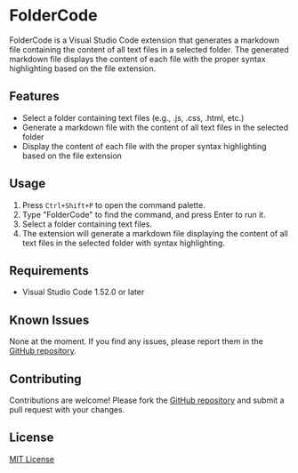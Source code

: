 # FolderCode

FolderCode is a Visual Studio Code extension that generates a markdown file containing the content of all text files in a selected folder. The generated markdown file displays the content of each file with the proper syntax highlighting based on the file extension.

## Features

- Select a folder containing text files (e.g., .js, .css, .html, etc.)
- Generate a markdown file with the content of all text files in the selected folder
- Display the content of each file with the proper syntax highlighting based on the file extension

## Usage

1. Press `Ctrl+Shift+P` to open the command palette.
2. Type "FolderCode" to find the command, and press Enter to run it.
3. Select a folder containing text files.
4. The extension will generate a markdown file displaying the content of all text files in the selected folder with syntax highlighting.

## Requirements

- Visual Studio Code 1.52.0 or later

## Known Issues

None at the moment. If you find any issues, please report them in the [GitHub repository](https://github.com/enriquemorenotent/vscode-extension-foldercode).

## Contributing

Contributions are welcome! Please fork the [GitHub repository](https://github.com/enriquemorenotent/vscode-extension-foldercode) and submit a pull request with your changes.

## License

[MIT License](LICENSE)

